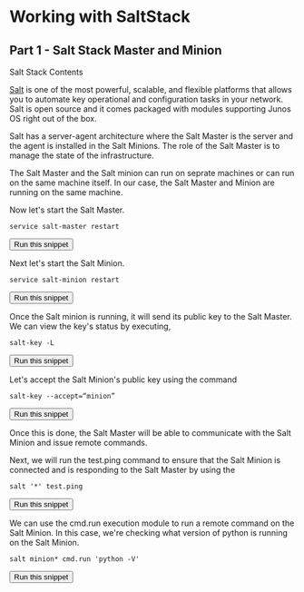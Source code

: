 # Working with SaltStack
## Part 1 - Salt Stack Master and Minion

Salt Stack Contents

[Salt](https://saltstack.com/) is one of the most powerful, scalable, and flexible platforms
that allows you to automate key operational and configuration tasks in your
network. Salt is open source and it comes packaged with modules supporting Junos
OS right out of the box.

Salt has a server-agent architecture where the Salt Master is the server and the agent is installed in the Salt Minions. The role of the Salt Master is to manage the state of the infrastructure. 

The Salt Master and the Salt minion can run on seprate machines or can run on the same machine itself. In our case, the Salt Master and Minion are running on the same machine.

Now let's start the Salt Master.

```
service salt-master restart
```
<button type="button" class="btn btn-primary btn-sm" onclick="runSnippetInTab('saltmaster1', 0)">Run this snippet</button>

Next let's start the Salt Minion.

```
service salt-minion restart
```
<button type="button" class="btn btn-primary btn-sm" onclick="runSnippetInTab('saltminion1', 1)">Run this snippet</button>

Once the Salt minion is running, it will send its public key to the Salt Master. We can view the key's status by executing,

```
salt-key -L
```
<button type="button" class="btn btn-primary btn-sm" onclick="runSnippetInTab('saltmaster1', 2)">Run this snippet</button>

Let's accept the Salt Minion's public key using the command

```
salt-key --accept=“minion”
```
<button type="button" class="btn btn-primary btn-sm" onclick="runSnippetInTab('saltmaster1', 3)">Run this snippet</button>

Once this is done, the Salt Master will be able to communicate with the Salt Minion and issue remote commands.

Next, we will run the test.ping command to ensure that the Salt Minion is connected and is responding to the Salt Master by using the 

```
salt '*' test.ping
```
<button type="button" class="btn btn-primary btn-sm" onclick="runSnippetInTab('saltmaster1', 4)">Run this snippet</button>

We can use the cmd.run execution module to run a remote command on the Salt Minion. In this case, we're checking what version of python is running on the Salt Minion.

```
salt minion* cmd.run 'python -V'
```
<button type="button" class="btn btn-primary btn-sm" onclick="runSnippetInTab('saltmaster1', 5)">Run this snippet</button>

